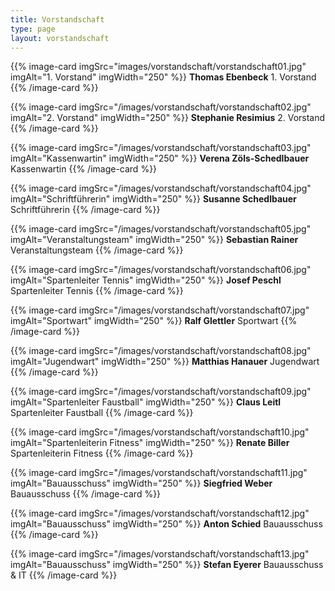 ```yaml
---
title: Vorstandschaft
type: page
layout: vorstandschaft
---
```


{{% image-card imgSrc="images/vorstandschaft/vorstandschaft01.jpg" imgAlt="1. Vorstand" imgWidth="250" %}}
**Thomas Ebenbeck**
1.&nbsp;Vorstand
{{% /image-card %}}

{{% image-card imgSrc="/images/vorstandschaft/vorstandschaft02.jpg" imgAlt="2. Vorstand" imgWidth="250" %}}
**Stephanie Resimius**
2.&nbsp;Vorstand
{{% /image-card %}}

{{% image-card imgSrc="/images/vorstandschaft/vorstandschaft03.jpg" imgAlt="Kassenwartin" imgWidth="250" %}}
**Verena Zöls-Schedlbauer**
Kassenwartin
{{% /image-card %}}

{{% image-card imgSrc="/images/vorstandschaft/vorstandschaft04.jpg" imgAlt="Schriftführerin" imgWidth="250" %}}
**Susanne Schedlbauer**
Schriftführerin
{{% /image-card %}}

{{% image-card imgSrc="/images/vorstandschaft/vorstandschaft05.jpg" imgAlt="Veranstaltungsteam" imgWidth="250" %}}
**Sebastian Rainer**
Veranstaltungsteam
{{% /image-card %}}

{{% image-card imgSrc="/images/vorstandschaft/vorstandschaft06.jpg" imgAlt="Spartenleiter Tennis" imgWidth="250" %}}
**Josef Peschl**
Spartenleiter Tennis
{{% /image-card %}}

{{% image-card imgSrc="/images/vorstandschaft/vorstandschaft07.jpg" imgAlt="Sportwart" imgWidth="250" %}}
**Ralf Glettler**
Sportwart
{{% /image-card %}}

{{% image-card imgSrc="/images/vorstandschaft/vorstandschaft08.jpg" imgAlt="Jugendwart" imgWidth="250" %}}
**Matthias Hanauer**
Jugendwart
{{% /image-card %}}

{{% image-card imgSrc="/images/vorstandschaft/vorstandschaft09.jpg" imgAlt="Spartenleiter Faustball" imgWidth="250" %}}
**Claus Leitl**
Spartenleiter Faustball
{{% /image-card %}}

{{% image-card imgSrc="/images/vorstandschaft/vorstandschaft10.jpg" imgAlt="Spartenleiterin Fitness" imgWidth="250" %}}
**Renate Biller**
Spartenleiterin Fitness
{{% /image-card %}}

{{% image-card imgSrc="/images/vorstandschaft/vorstandschaft11.jpg" imgAlt="Bauausschuss" imgWidth="250" %}}
**Siegfried Weber**
Bauausschuss
{{% /image-card %}}

{{% image-card imgSrc="/images/vorstandschaft/vorstandschaft12.jpg" imgAlt="Bauausschuss" imgWidth="250" %}}
**Anton Schied**
Bauausschuss
{{% /image-card %}}

{{% image-card imgSrc="/images/vorstandschaft/vorstandschaft13.jpg" imgAlt="Bauausschuss" imgWidth="250" %}}
**Stefan Eyerer**
Bauausschuss & IT
{{% /image-card %}}
